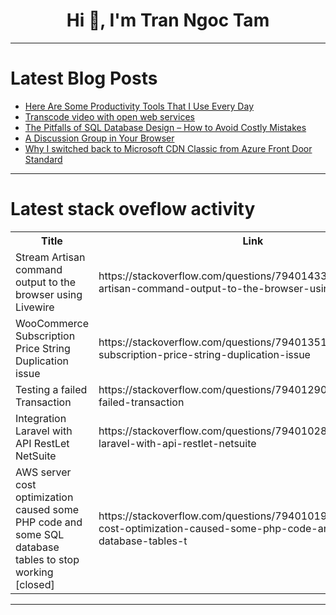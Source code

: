 <h1 align="center">Hi 👋, I'm Tran Ngoc Tam</h1>

---

# Latest Blog Posts 
<!-- BLOG-POST-LIST:START -->
- [Here Are Some Productivity Tools That I Use Every Day](https://dev.to/devlawrence/here-are-some-productivity-tools-that-i-use-every-day-3p3b)
- [Transcode video with open web services](https://dev.to/video/transcode-video-with-open-web-services-4p3e)
- [The Pitfalls of SQL Database Design – How to Avoid Costly Mistakes](https://dev.to/farlamo/the-pitfalls-of-sql-database-design-how-to-avoid-costly-mistakes-44l7)
- [A Discussion Group in Your Browser](https://dev.to/coolpandaca/a-discussion-group-in-your-browser-3ej0)
- [Why I switched back to Microsoft CDN Classic from Azure Front Door Standard](https://dev.to/sasquatch8946/why-i-switched-back-to-microsoft-cdn-classic-from-azure-front-door-standard-55bd)
<!-- BLOG-POST-LIST:END -->

---

# Latest stack oveflow activity
<table>
  <tr><th>Title</th><th>Link</th></tr>
  <!-- STACKOVERFLOW:START --><tr><td>Stream Artisan command output to the browser using Livewire</td><td>https://stackoverflow.com/questions/79401433/stream-artisan-command-output-to-the-browser-using-livewire</td></tr><tr><td>WooCommerce Subscription Price String Duplication issue</td><td>https://stackoverflow.com/questions/79401351/woocommerce-subscription-price-string-duplication-issue</td></tr><tr><td>Testing a failed Transaction</td><td>https://stackoverflow.com/questions/79401290/testing-a-failed-transaction</td></tr><tr><td>Integration Laravel with API RestLet NetSuite</td><td>https://stackoverflow.com/questions/79401028/integration-laravel-with-api-restlet-netsuite</td></tr><tr><td>AWS server cost optimization caused some PHP code and some SQL database tables to stop working [closed]</td><td>https://stackoverflow.com/questions/79401019/aws-server-cost-optimization-caused-some-php-code-and-some-sql-database-tables-t</td></tr><!-- STACKOVERFLOW:END -->
</table>

---


